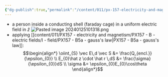 ```yaml
---
{"dg-publish":true,"permalink":"/content/011/px-157-electricity-and-magnetism/px-157-b-electric-fields/i-field/px-157-b6c-faraday-cage/","created":"2024-10-01T18:27:10.083+01:00","updated":"2024-11-26T20:08:18.026+00:00"}
---
```


- a person inside a conducting shell (faraday cage) in a uniform electric field in $\hat z$
![Pasted image 20240125101318.png](/img/user/pics/Pasted%20image%2020240125101318.png)
- applying [[content/011/PX157 - electricity and magnetism/PX157 - B - electric fields/I - field/PX157 - B5a - gauss's law\|PX157 - B5a - gauss's law]]:
$$\begin{align*}
	\oiint_{S} \vec E\,d \vec S &= \frac{Q_{encl.}}{\epsilon_{0}} \\
	E_{0}\hat z \cdot \hat r \,dS &= \frac{\sigma}{\epsilon_{0}}dS \\
	\sigma &= \epsilon_{0}E_{0}\cos\theta
\end{align*}$$
